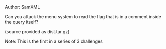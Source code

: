 Author: SamXML

Can you attack the menu system to read the flag that is in a comment inside the query itself?

(source provided as dist.tar.gz)

Note: This is the first in a series of 3 challenges
